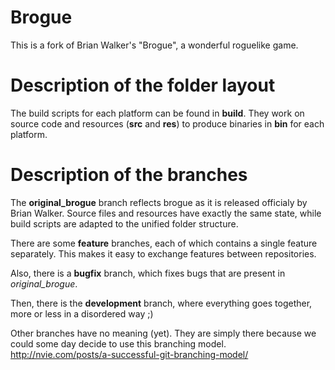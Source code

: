 Brogue
======

This is a fork of Brian Walker's "Brogue", a wonderful roguelike game.


Description of the folder layout
================================

The build scripts for each platform can be found in **build**. They work on source code and resources (**src** and **res**) to produce binaries in **bin** for each platform.


Description of the branches
===========================

The **original_brogue** branch reflects brogue as it is released officialy by Brian Walker. Source files and resources have exactly the same state, while build scripts are adapted to the unified folder structure.

There are some **feature** branches, each of which contains a single feature separately. This makes it easy to exchange features between repositories.

Also, there is a **bugfix** branch, which fixes bugs that are present in *original_brogue*.

Then, there is the **development** branch, where everything goes together, more or less in a disordered way ;)

Other branches have no meaning (yet). They are simply there because we could some day decide to use this branching model. http://nvie.com/posts/a-successful-git-branching-model/
